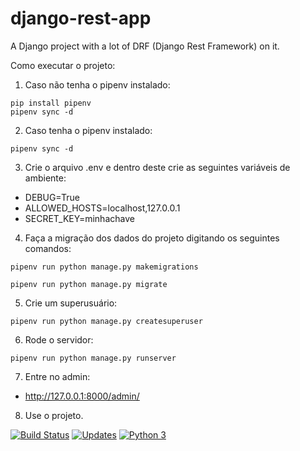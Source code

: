 # django-rest-app

A Django project with a lot of DRF (Django Rest Framework) on it.

Como executar o projeto:

1. Caso não tenha o pipenv instalado:
```console
pip install pipenv
pipenv sync -d
```

2. Caso tenha o pipenv instalado:
```console
pipenv sync -d
```

3. Crie o arquivo .env e dentro deste crie as seguintes variáveis de ambiente:
- DEBUG=True
- ALLOWED_HOSTS=localhost,127.0.0.1
- SECRET_KEY=minhachave

4. Faça a migração dos dados do projeto digitando os seguintes comandos:
```console
pipenv run python manage.py makemigrations

pipenv run python manage.py migrate
```

5. Crie um superusuário:
```console
pipenv run python manage.py createsuperuser
```

6. Rode o servidor:
```console
pipenv run python manage.py runserver
```

7. Entre no admin:
- http://127.0.0.1:8000/admin/

8. Use o projeto.

[![Build Status](https://www.travis-ci.com/franciscowendel/django-rest-app.svg?branch=main)](https://www.travis-ci.com/franciscowendel/django-rest-app)
[![Updates](https://pyup.io/repos/github/franciscowendel/django-rest-app/shield.svg)](https://pyup.io/repos/github/franciscowendel/django-rest-app/)
[![Python 3](https://pyup.io/repos/github/franciscowendel/django-rest-app/python-3-shield.svg)](https://pyup.io/repos/github/franciscowendel/django-rest-app/)